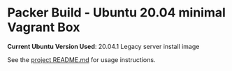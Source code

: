 # Packer Build - Ubuntu 20.04 minimal Vagrant Box

**Current Ubuntu Version Used**: 20.04.1 Legacy server install image

See the [project README.md](../README.md) for usage instructions.
